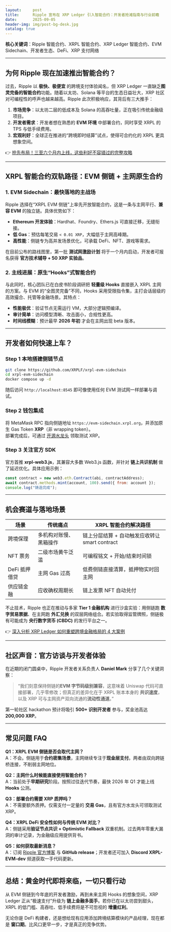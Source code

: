 ```yaml
---
layout:     post
title:      Ripple 宣布在 XRP Ledger 引入智能合约：开发者抢滩指南与行业前瞻
date:       2025-09-05
header-img: img/post-bg-desk.jpg
catalog: true
---
```


**核心关键词**：Ripple 智能合约、XRPL 智能合约、XRP Ledger 智能合约、EVM Sidechain、开发者生态、DeFi、XRP 支付网络

---

## 为何 Ripple 现在加速推出智能合约？

过去，Ripple 以 **极快、极便宜** 的跨境支付体验闻名，但 XRP Ledger 一直缺乏**图灵完备的智能合约**功能。随着以太坊、Solana 等平台的生态日益壮大，XRP 社区对可编程性的呼声也越来越高。Ripple 此次积极响应，其背后有三大推手：

1. **市场竞争**：以太坊二层的低成本及 Solana 的高吞吐量，正在吸引传统金融级项目。
2. **开发者需求**：开发者想在熟悉的 **EVM 环境** 中部署合约，同时享受 XRPL 的 TPS 与低手续费用。
3. **宏观利好**：全球正在推进的“跨境即时结算”试点，使得可合约化的 XRPL 更具想象空间。

👉 [抢先布局！三至六个月内上线，这些利好不容错过的完整攻略](https://okxdog.com/)

---

## XRPL 智能合约双轨路径：EVM 侧链 + 主网原生合约

### 1. EVM Sidechain：最快落地的主战场

Ripple 选择在“XRPL EVM 侧链”上率先开放智能合约，这是一条与主网平行、**兼容 EVM** 的独立链。具体优势如下：

- **Ethereum 开发体验**：Hardhat、Foundry、Ethers.js 可直接迁移，无缝衔接。
- **低 Gas**：预估每笔交易 `< 0.01 XRP`，大幅低于主网高峰期。
- **高性能**：侧链专为高并发场景优化，可承载 DeFi、NFT、游戏等需求。

在目前公布的路线图里，第一批 **测试网激励计划** 将于一个月内启动，开发者可报名获得 **官方技术辅导 + 50 XRP 实验品**。

### 2. 主线进展：原生“Hooks”式智能合约

与此同时，核心团队已在白皮书阶段调研把 **轻量级 Hooks** 直接嵌入 XRPL 主网的方案。与 EVM 的“全图灵完备”不同，Hooks 采用受限指令集，主打会话层级的高效撮合、托管等金融场景。其特点：

- **性能极优**：验证节点无需运行 VM，大部分逻辑预编译。
- **审计简单**：访问模型清晰、攻击面小，合规性更高。
- **时间线模糊**：预计最早 **2026 年初** 才会在主网出现 beta 版本。

---

## 开发者如何快速上车？

### Step 1 本地搭建侧链节点

```bash
git clone https://github.com/XRPLF/xrpl-evm-sidechain
cd xrpl-evm-sidechain
docker compose up -d
```

随后访问 `http://localhost:8545` 即可像使用任何 EVM 测试网一样部署与调试。

### Step 2 钱包集成

将 MetaMask RPC 指向侧链地址 `https://evm-sidechain.xrpl.org`，并添加原生 Gas Token **XRP**（非 wrapping token）。  
部署完成后，可通过 [开源水龙头](https://okxdog.com/) 领取测试 XRP。

### Step 3 关注官方 SDK

官方首推 **xrpl-web3.js**，其兼容大多数 Web3.js 函数，并针对 **链上共识机制** 做了延迟优化。具体应用示例：

```javascript
const contract = new web3.eth.Contract(abi, contractAddress);
await contract.methods.mint(account, 100).send({ from: account });
console.log("铸造完成");
```

---

## 机会赛道与落地场景

| 场景        | 传统痛点                 | XRPL 智能合约解决路径                     |
|-------------|--------------------------|-------------------------------------------|
| 跨境保理    | 多机构对账慢、黑箱操作   | 链上分层结算 + 自动触发应收转让 smart contract |
| NFT 票务    | 二级市场黄牛泛滥         | 可编程铭文 + 开始/结束时间锁               |
| DeFi 抵押借贷 | 主网 Gas 过高            | 低费侧链直接清算，抵押物实时回主网         |
| 供应链金融  | 应收确权周期长           | 链上发票 NFT 自动兑付                     |

不止技术，Ripple 也正在推动与多家 **Tier 1 金融机构** 进行沙盒实验：用侧链跑 **数字贸易票据**、在主网跑 **外汇兑换** 的双层网络组合。若实验取得监管牌照，侧链极有可能成为 **央行数字货币 (CBDC)** 的发行平台之一。

👉 [深入分析 XRP Ledger 如何重塑跨境金融格局的 4 大案例](https://okxdog.com/)

---

## 社区声音：官方访谈与开发者体验

在近期的闭门圆桌中，Ripple 开发者关系负责人 **Daniel Mark** 分享了几个关键洞察：

> “我们刻意保持侧链的**EVM 字节码级别兼容**，这意味着 Uniswap 代码可直接部署，几乎零修改；但真正的差异化在于 XRPL 账本本身的 **共识速度**，以及 XRP 可与主网资产双向流通的**流动性通道**。”

第一轮社区 hackathon 预计将吸引 **500+ 识别开发者** 参与，奖金池高达 **200,000 XRP**。

---

## 常见问题 FAQ

**Q1：XRPL EVM 侧链是否会取代主网？**  
A：不会。侧链用于**合约密集场景**，主网继续专注于**现金层支付**。两者由双向跨链桥连接，不削弱主网地位。

**Q2：主网什么时候能直接使用智能合约？**  
A：当前处于**早期研究**阶段。按照过往迭代节奏，最快 2026 年 Q1 才能上线 **Hooks** 公测。

**Q3：部署合约需要 XRP 质押吗？**  
A：不需要额外质押。仅需支付一定量的 **交易 Gas**，且有官方水龙头可领取测试 XRP。

**Q4：XRPL DeFi 安全性如何与传统 EVM 对比？**  
A：侧链采用**验证节点共识 + Optimistic Fallback** 双重机制。过去两年零重大漏洞的审计记录，为金融级应用提供背书。

**Q5：如何获取最新消息？**  
A：订阅 [Ripple 官方博客](https://ripple.com/insights) 与 **GitHub release**；开发者还可加入 **Discord XRPL-EVM-dev** 频道获取一手代码更新。

---

## 总结：黄金时代即将来临，一切只看行动

从 EVM 侧链到今年底的开发者激励，再到未来主网 Hooks 的想象空间，XRP Ledger 正从“极速支付”升级为 **链上金融多面手**。若你已在以太坊尝到甜头，XRPL 的低门槛、高吞吐、低手续费将是不可忽视的 **增量红利**。

无论你是 DeFi 构建者，还是想给现有应用添加跨境结算模块的产品经理，现在都是 **窗口期**。比风口更早一步，才是真正的竞争优势。